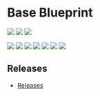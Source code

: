 # Base Blueprint

[![](https://img.shields.io/github/workflow/status/accelerator-blueprints/base-blueprint/create-release/badge.svg)][completed-actions-deploy]
[![](https://github.com/accelerator-blueprints/base-blueprint/workflows/changelog/badge.svg)][completed-actions-changelog]
[![](https://github.com/accelerator-blueprints/base-blueprint/workflows/check-markdown-links/badge.svg)][markdown-links-checker]

![](https://img.shields.io/github/commit-activity/m/accelerator-blueprints/base-blueprint)
![](https://img.shields.io/github/contributors/accelerator-blueprints/base-blueprint)
![](https://img.shields.io/github/last-commit/accelerator-blueprints/base-blueprint)
![](https://img.shields.io/github/issues/accelerator-blueprints/base-blueprint)
[![](https://img.shields.io/github/languages/code-size/accelerator-blueprints/base-blueprint)](https://github.com/accelerator-blueprints/base-blueprint)
[![](https://img.shields.io/github/repo-size/accelerator-blueprints/base-blueprint)](https://github.com/accelerator-blueprints/base-blueprint)
![](https://img.shields.io/github/languages/top/accelerator-blueprints/base-blueprint?color=green&logo=markdown&logoColor=blue)

## Releases

- [Releases](https://github.com/github-changelog-generator/github-changelog-generator)

<!-- resources -->
[base-url]: https://ivankatliarchuk.github.io/knowledge-base
[completed-actions-deploy]: https://github.com/accelerator-blueprints/base-blueprint/actions/workflows/gh-pages.yml?query=is%3Acompleted
[completed-actions-changelog]: https://github.com/accelerator-blueprints/base-blueprint/actions/workflows/changelog.yml?query=is%3Acompleted
[markdown-links-checker]: https://github.com/accelerator-blueprints/base-blueprint/actions/workflows/markdown-links-checker.yml
